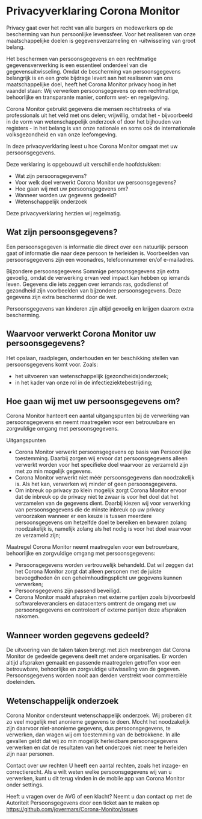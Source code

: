 # Privacyverklaring Corona Monitor

Privacy gaat over het recht van alle burgers en medewerkers op de bescherming van hun persoonlijke levenssfeer. Voor het realiseren van onze maatschappelijke doelen is gegevensverzameling en -uitwisseling van groot belang.

Het beschermen van persoonsgegevens en een rechtmatige gegevensverwerking is een essentieel onderdeel van die gegevensuitwisseling. Omdat de bescherming van persoonsgegevens belangrijk is en een grote bijdrage levert aan het realiseren van ons maatschappelijke doel, heeft het Corona Monitor privacy hoog in het vaandel staan: Wij verwerken persoonsgegevens op een rechtmatige, behoorlijke en transparante manier, conform wet- en regelgeving.

Corona Monitor gebruikt gegevens die mensen rechtstreeks of via professionals uit het veld met ons delen; vrijwillig, omdat het - bijvoorbeeld in de vorm van wetenschappelijk onderzoek of door het bijhouden van registers - in het belang is van onze nationale en soms ook de internationale volksgezondheid en van onze leefomgeving.

In deze privacyverklaring leest u hoe Corona Monitor omgaat met uw persoonsgegevens.

Deze verklaring is opgebouwd uit verschillende hoofdstukken:

- Wat zijn persoonsgegevens?
- Voor welk doel verwerkt Corona Monitor uw persoonsgegevens?
- Hoe gaan wij met uw persoonsgegevens om?
- Wanneer worden uw gegevens gedeeld?
- Wetenschappelijk onderzoek

Deze privacyverklaring herzien wij regelmatig.

## Wat zijn persoonsgegevens?

Een persoonsgegeven is informatie die direct over een natuurlijk persoon gaat of informatie die naar deze persoon te herleiden is. Voorbeelden van persoonsgegevens zijn een woonadres, telefoonnummer en/of e-mailadres.

Bijzondere persoonsgegevens
Sommige persoonsgegevens zijn extra gevoelig, omdat de verwerking ervan veel impact kan hebben op iemands leven. Gegevens die iets zeggen over iemands ras, godsdienst of gezondheid zijn voorbeelden van bijzondere persoonsgegevens. Deze gegevens zijn extra beschermd door de wet.

Persoonsgegevens van kinderen zijn altijd gevoelig en krijgen daarom extra bescherming.

## Waarvoor verwerkt Corona Monitor uw persoonsgegevens?

Het opslaan, raadplegen, onderhouden en ter beschikking stellen van persoonsgegevens komt voor. Zoals:

- het uitvoeren van wetenschappelijk (gezondheids)onderzoek;
- in het kader van onze rol in de infectieziektebestrijding;

## Hoe gaan wij met uw persoonsgegevens om?

Corona Monitor hanteert een aantal uitgangspunten bij de verwerking van persoonsgegevens en neemt maatregelen voor een betrouwbare en zorgvuldige omgang met persoonsgegevens.

Uitgangspunten

- Corona Monitor verwerkt persoonsgegevens op basis van Persoonlijke toestemming. Daarbij zorgen wij ervoor dat persoonsgegevens alleen verwerkt worden voor het specifieke doel waarvoor ze verzameld zijn met zo min mogelijk gegevens.
- Corona Monitor verwerkt niet méér persoonsgegevens dan noodzakelijk is. Als het kan, verwerken wij minder of geen persoonsgegevens.
- Om inbreuk op privacy zo klein mogelijk zorgt Corona Monitor ervoor dat de inbreuk op de privacy niet te zwaar is voor het doel dat het verzamelen van de gegevens dient. Daarbij kiezen wij voor verwerking van persoonsgegevens die de minste inbreuk op uw privacy veroorzaken wanneer er een keuze is tussen meerdere persoonsgegevens om hetzelfde doel te bereiken en bewaren zolang noodzakelijk is, namelijk zolang als het nodig is voor het doel waarvoor ze verzameld zijn;

Maatregel
Corona Monitor neemt maatregelen voor een betrouwbare, behoorlijke en zorgvuldige omgang met persoonsgegevens:

- Persoonsgegevens worden vertrouwelijk behandeld. Dat wil zeggen dat het Corona Monitor zorgt dat
  alleen personen met de juiste bevoegdheden én een geheimhoudingsplicht uw gegevens kunnen
  verwerken;
- Persoonsgegevens zijn passend beveiligd.
- Corona Monitor maakt afspraken met externe partijen zoals bijvoorbeeld softwareleveranciers en
  datacenters omtrent de omgang met uw persoonsgegevens en controleert of externe partijen deze afspraken nakomen.

## Wanneer worden gegevens gedeeld?

De uitvoering van de taken taken brengt met zich meebrengen dat Corona Monitor de gedeelde gegevens deelt met andere organisaties. Er worden altijd afspraken gemaakt en passende maatregelen getroffen voor een betrouwbare, behoorlijke en zorgvuldige uitwisseling van de gegeven. Persoonsgegevens worden nooit aan derden verstrekt voor commerciële doeleinden.

## Wetenschappelijk onderzoek

Corona Monitor ondersteunt wetenschappelijk onderzoek. Wij proberen dit zo veel mogelijk met anonieme gegevens te doen. Mocht het noodzakelijk zijn daarvoor niet-anonieme gegevens, dus persoonsgegevens, te verwerken, dan vragen wij om toestemming van de betrokkene. In alle gevallen geldt dat wij zo min mogelijk herleidbare persoonsgegevens verwerken en dat de resultaten van het onderzoek niet meer te herleiden zijn naar personen.

Contact over uw rechten
U heeft een aantal rechten, zoals het inzage- en correctierecht. Als u wilt weten welke persoonsgegevens wij van u verwerken, kunt u dit terug vinden in de mobile app van Corona Monitor onder settings.

Heeft u vragen over de AVG of een klacht? Neemt u dan contact op met de Autoriteit Persoonsgegevens door een ticket aan te maken op https://github.com/jovermars/Corona-Monitor/issues
